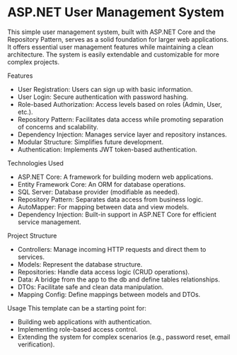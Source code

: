 # ASP.NET User Management System

This simple user management system, built with ASP.NET Core and the Repository Pattern, serves as a solid foundation for larger web applications. It offers essential user management features while maintaining a clean architecture. The system is easily extendable and customizable for more complex projects.

Features
- User Registration: Users can sign up with basic information.
- User Login: Secure authentication with password hashing.
- Role-based Authorization: Access levels based on roles (Admin, User, etc.).
- Repository Pattern: Facilitates data access while promoting separation of concerns and scalability.
- Dependency Injection: Manages service layer and repository instances.
- Modular Structure: Simplifies future development.
- Authentication: Implements JWT token-based authentication.

Technologies Used
- ASP.NET Core: A framework for building modern web applications.
- Entity Framework Core: An ORM for database operations.
- SQL Server: Database provider (modifiable as needed).
- Repository Pattern: Separates data access from business logic.
- AutoMapper: For mapping between data and view models.
- Dependency Injection: Built-in support in ASP.NET Core for efficient service management.

Project Structure
- Controllers: Manage incoming HTTP requests and direct them to services.
- Models: Represent the database structure.
- Repositories: Handle data access logic (CRUD operations).
- Data: A bridge from the app to the db and define tables relationships.
- DTOs: Facilitate safe and clean data manipulation.
- Mapping Config: Define mappings between models and DTOs.

Usage
This template can be a starting point for:
- Building web applications with authentication.
- Implementing role-based access control.
- Extending the system for complex scenarios (e.g., password reset, email verification).
